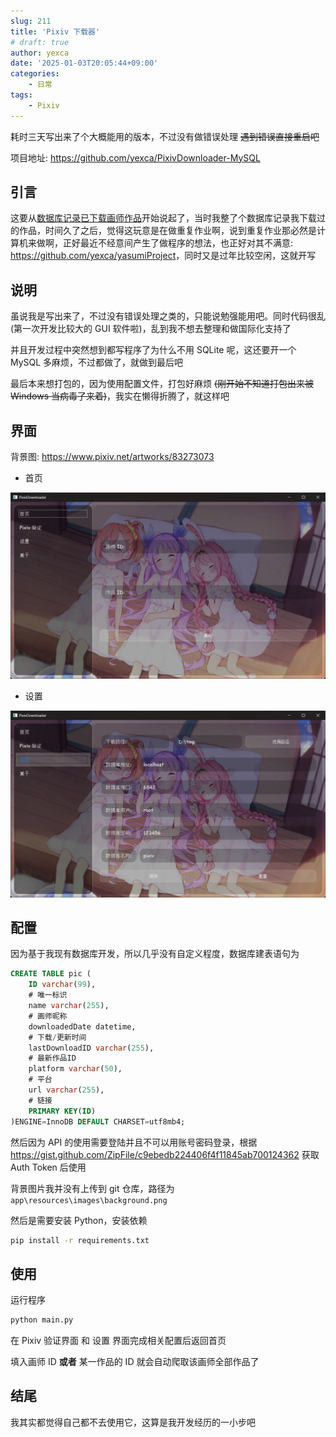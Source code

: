 ```yaml
---
slug: 211
title: 'Pixiv 下载器'
# draft: true
author: yexca
date: '2025-01-03T20:05:44+09:00'
categories:
    - 日常
tags:
    - Pixiv
---
```


耗时三天写出来了个大概能用的版本，不过没有做错误处理 ~~遇到错误直接重启吧~~

项目地址: <https://github.com/yexca/PixivDownloader-MySQL>

## 引言

这要从[数据库记录已下载画师作品](https://blog.yexca.net/archives/94/)开始说起了，当时我整了个数据库记录我下载过的作品，时间久了之后，觉得这玩意是在做重复作业啊，说到重复作业那必然是计算机来做啊，正好最近不经意间产生了做程序的想法，也正好对其不满意: <https://github.com/yexca/yasumiProject>，同时又是过年比较空闲，这就开写

## 说明

虽说我是写出来了，不过没有错误处理之类的，只能说勉强能用吧。同时代码很乱 (第一次开发比较大的 GUI 软件啦)，乱到我不想去整理和做国际化支持了

并且开发过程中突然想到都写程序了为什么不用 SQLite 呢，这还要开一个 MySQL 多麻烦，不过都做了，就做到最后吧

最后本来想打包的，因为使用配置文件，打包好麻烦 ~~(刚开始不知道打包出来被 Windows 当病毒了来着)~~，我实在懒得折腾了，就这样吧

## 界面

背景图: <https://www.pixiv.net/artworks/83273073>

- 首页

![home](https://github.com/yexca/picx-images-hosting/raw/master/2025/01-PixivDownloader/home.4ckyo63bny.webp)

- 设置

![settings](https://github.com/yexca/picx-images-hosting/raw/master/2025/01-PixivDownloader/settings.5fknz20gje.webp)

## 配置

因为基于我现有数据库开发，所以几乎没有自定义程度，数据库建表语句为

```sql
CREATE TABLE pic (
    ID varchar(99),
    # 唯一标识
    name varchar(255),
    # 画师昵称
    downloadedDate datetime,
    # 下载/更新时间
    lastDownloadID varchar(255),
    # 最新作品ID
    platform varchar(50),
    # 平台
    url varchar(255),
    # 链接
    PRIMARY KEY(ID)
)ENGINE=InnoDB DEFAULT CHARSET=utf8mb4;
```

然后因为 API 的使用需要登陆并且不可以用账号密码登录，根据 <https://gist.github.com/ZipFile/c9ebedb224406f4f11845ab700124362> 获取 Auth Token 后使用

背景图片我并没有上传到 git 仓库，路径为 `app\resources\images\background.png`

然后是需要安装 Python，安装依赖

```bash
pip install -r requirements.txt
```

## 使用

运行程序

```bash
python main.py
```

在 Pixiv 验证界面 和 设置 界面完成相关配置后返回首页

填入画师 ID **或者** 某一作品的 ID 就会自动爬取该画师全部作品了

## 结尾

我其实都觉得自己都不去使用它，这算是我开发经历的一小步吧
